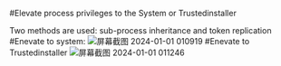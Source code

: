 #Elevate process privileges to the System or Trustedinstaller

Two methods are used: sub-process inheritance and token replication
#Enevate to system:
![屏幕截图 2024-01-01 010919](https://github.com/coldpon/windows-process-elevation/assets/95997133/dbca8def-ff45-4ec2-8203-17d088650a31)
#Enevate to Trustedinstaller
![屏幕截图 2024-01-01 011246](https://github.com/coldpon/windows-process-elevation/assets/95997133/c7a7e37b-2438-4c5d-be71-5918fcd0155e)
